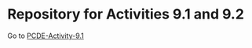 # Repository for Activities 9.1 and 9.2
Go to <a href="https://nansiriluck.github.io/PCDE-Activity-9.1/">PCDE-Activity-9.1</a>
